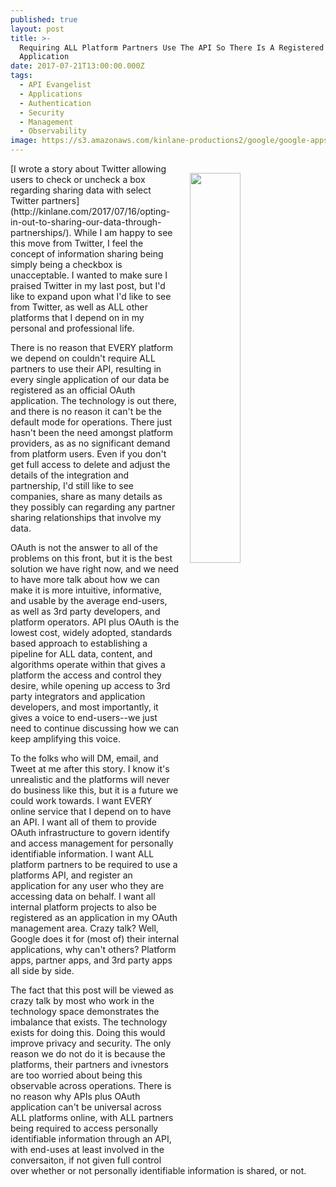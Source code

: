 ```yaml
---
published: true
layout: post
title: >-
  Requiring ALL Platform Partners Use The API So There Is A Registered
  Application
date: 2017-07-21T13:00:00.000Z
tags:
  - API Evangelist
  - Applications
  - Authentication
  - Security
  - Management
  - Observability
image: https://s3.amazonaws.com/kinlane-productions2/google/google-apps-connected.png
---
```

<p><img src="https://s3.amazonaws.com/kinlane-productions2/google/google-apps-connected.png" align="right" width="40%" style="padding: 15px;" /></p>[I wrote a story about Twitter allowing users to check or uncheck a box regarding sharing data with select Twitter partners](http://kinlane.com/2017/07/16/opting-in-out-to-sharing-our-data-through-partnerships/). While I am happy to see this move from Twitter, I feel the concept of information sharing being simply being a checkbox is unacceptable. I wanted to make sure I praised Twitter in my last post, but I'd like to expand upon what I'd like to see from Twitter, as well as ALL other platforms that I depend on in my personal and professional life.

There is no reason that EVERY platform we depend on couldn't require ALL partners to use their API, resulting in every single application of our data be registered as an official OAuth application. The technology is out there, and there is no reason it can't be the default mode for operations. There just hasn't been the need amongst platform providers, as as no significant demand from platform users. Even if you don't get full access to delete and adjust the details of the integration and partnership, I'd still like to see companies, share as many details as they possibly can regarding any partner sharing relationships that involve my data.

OAuth is not the answer to all of the problems on this front, but it is the best solution we have right now, and we need to have more talk about how we can make it is more intuitive, informative, and usable by the average end-users, as well as 3rd party developers, and platform operators. API plus OAuth is the lowest cost, widely adopted, standards based approach to establishing a pipeline for ALL data, content, and algorithms operate within that gives a platform the access and control they desire, while opening up access to 3rd party integrators and application developers, and most importantly, it gives a voice to end-users--we just need to continue discussing how we can keep amplifying this voice.

To the folks who will DM, email, and Tweet at me after this story. I know it's unrealistic and the platforms will never do business like this, but it is a future we could work towards. I want EVERY online service that I depend on to have an API. I want all of them to provide OAuth infrastructure to govern identify and access management for personally identifiable information. I want ALL platform partners to be required to use a platforms API, and register an application for any user who they are accessing data on behalf. I want all internal platform projects to also be registered as an application in my OAuth management area. Crazy talk? Well, Google does it for (most of) their internal applications, why can't others? Platform apps, partner apps, and 3rd party apps all side by side.

The fact that this post will be viewed as crazy talk by most who work in the technology space demonstrates the imbalance that exists. The technology exists for doing this. Doing this would improve privacy and security. The only reason we do not do it is because the platforms, their partners and ivnestors are too worried about being this observable across operations. There is no reason why APIs plus OAuth application can't be universal across ALL platforms online, with ALL partners being required to access personally identifiable information through an API, with end-uses at least involved in the conversaiton, if not given full control over whether or not personally identifiable information is shared, or not.

